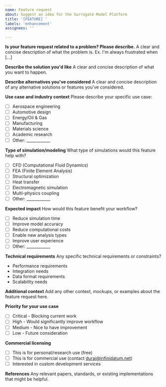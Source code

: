 ```yaml
---
name: Feature request
about: Suggest an idea for the Surrogate Model Platform
title: '[FEATURE] '
labels: 'enhancement'
assignees: ''

---
```


**Is your feature request related to a problem? Please describe.**
A clear and concise description of what the problem is. Ex. I'm always frustrated when [...]

**Describe the solution you'd like**
A clear and concise description of what you want to happen.

**Describe alternatives you've considered**
A clear and concise description of any alternative solutions or features you've considered.

**Use case and industry context**
Please describe your specific use case:
- [ ] Aerospace engineering
- [ ] Automotive design
- [ ] Energy/Oil & Gas
- [ ] Manufacturing
- [ ] Materials science
- [ ] Academic research
- [ ] Other: ____________

**Type of simulation/modeling**
What type of simulations would this feature help with?
- [ ] CFD (Computational Fluid Dynamics)
- [ ] FEA (Finite Element Analysis)
- [ ] Structural optimization
- [ ] Heat transfer
- [ ] Electromagnetic simulation
- [ ] Multi-physics coupling
- [ ] Other: ____________

**Expected impact**
How would this feature benefit your workflow?
- [ ] Reduce simulation time
- [ ] Improve model accuracy
- [ ] Reduce computational costs
- [ ] Enable new analysis types
- [ ] Improve user experience
- [ ] Other: ____________

**Technical requirements**
Any specific technical requirements or constraints?
- Performance requirements
- Integration needs
- Data format requirements
- Scalability needs

**Additional context**
Add any other context, mockups, or examples about the feature request here.

**Priority for your use case**
- [ ] Critical - Blocking current work
- [ ] High - Would significantly improve workflow
- [ ] Medium - Nice to have improvement
- [ ] Low - Future consideration

**Commercial licensing**
- [ ] This is for personal/research use (free)
- [ ] This is for commercial use (contact durai@infinidatum.net)
- [ ] Interested in custom development services

**References**
Any relevant papers, standards, or existing implementations that might be helpful.